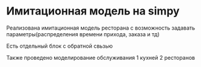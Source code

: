 # Имитационная модель на simpy
Реализована имитационная модель ресторана с возможность задавать параметры(распределения времени прихода, заказа и тд)

Есть отдельный блок с обратной свьзью

Также проведено моделирование обслуживания 1 кухней 2 ресторанов
